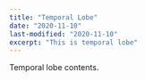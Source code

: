 ```yaml
---
title: "Temporal Lobe"
date: "2020-11-10"
last-modified: "2020-11-10"
excerpt: "This is temporal lobe"
---
```


Temporal lobe contents.
